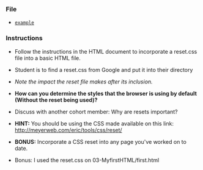 ### File

- [`example`](Unsolved/example.html)

### Instructions

- Follow the instructions in the HTML document to incorporate a reset.css file into a basic HTML file.

- Student is to find a reset.css from Google and put it into their directory

- _Note the impact the reset file makes after its inclusion._

- **How can you determine the styles that the browser is using by default (Without the reset being used)?**

- Discuss with another cohort member: Why are resets important?

- **HINT:** You should be using the CSS made available on this link: <http://meyerweb.com/eric/tools/css/reset/>

- **BONUS:** Incorporate a CSS reset into any page you've worked on to date.

- Bonus: I used the reset.css on 03-MyfirstHTML/first.html
